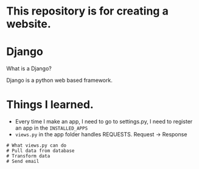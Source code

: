 # This repository is for creating a website.

# Django

What is a Django?

Django is a python web based framework.

# Things I learned.

- Every time I make an app, I need to go to settings.py, I need to register an app in the `INSTALLED_APPS`
- `views.py` in the app folder handles REQUESTS. Request -> Response
```
# What views.py can do
# Pull data from database
# Transform data
# Send email
```
